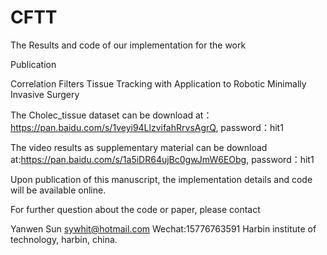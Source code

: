 # CFTT



The Results and code of our implementation for the work

Publication

Correlation Filters Tissue Tracking with Application to Robotic Minimally Invasive Surgery

The Cholec_tissue dataset can be download at：https://pan.baidu.com/s/1veyi94LlzvifahRrvsAgrQ,  password：hit1 

The video results as supplementary material can be download at:https://pan.baidu.com/s/1a5iDR64ujBc0gwJmW6EObg, password：hit1


Upon publication of this manuscript, the implementation details and code will be available online.

For further question about the code or paper, please contact

Yanwen Sun sywhit@hotmail.com Wechat:15776763591
Harbin institute of technology, harbin, china.
